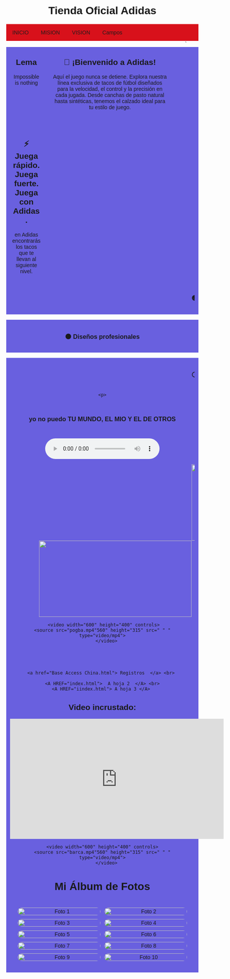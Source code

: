 <!DOCTYPE html>
<html lang="en">

<head>
  <meta charset="UTF-8" />
  <meta name="viewport" content="width=device-width, initial-scale=1.0" />
  <title>Oscar Abdul</title>
  <style>
    body {
      margin: 0;
    }

    .header {
      padding: 5,0px;
      background-color: #2fd30e;
      text-align: center  ;
    }

    /* estilo parar la base del menu */
    .topnav {
      overflow: hidden;
      background-color: #d8111b;
    }

    /* Enlaces del menu */
    .topnav a {
      float: left;
      display: block;
      color: #201c1c;
      text-align: center;
      padding: 14px 16px;
      text-decoration: none;
    }

    /* Animacion para el menu */
    .topnav a:hover {
      background-color: #9e7272;
      color: black
    }

    /* Estilo para columnas */
    .row__column {
      float: left;
      padding: 15px;
    }

    .row__column.side {
      width: 15%;
    }

    .row__column.middle {
      width: 60%;
    }

    /* Contenido deje de ser flotante */
    .row::after {
      content: "";
      display: table;
      clear: both;
    }

    /* Plantilla responsiva */
    @media screen and (max-width: 600px) {
      .row__column {
        width: 100%;
      }
    }

    /* Pie de pagina */
    .footer {
      background-color: #6960df;
      padding: 10px;  
      text-align: center;
	  
    }
	
	<link rel="stylesheet" type="text/css" href="css/estilo.css" /> 
	
  </style>
</head>

<body>
  <!-- Definimos el area del encabezado -->
  <div class="header">
      <h1>Tienda Oficial  Adidas</h1>
  </div>

  <!-- Crear el menu -->
  <div class="topnav">
    <a href="https://www.mined.gob.sv/" >INICIO</a>
	        <!--p align="rigth">MINED -->
    <a href="#">MISION</a>
    <a href="#">VISION</a>
	<a href="https://www.nintendo.com/us/">Campos</a>
    <a href=""></a>
  </div>
  <!-- cuerpo de la pagina -->
  <div class="row">`
    <div class="row__column side">
      <h2>Lema</h2>
      <p> Impossible is nothing</p>
    </div>
    <div class="row__column middle">
      <h2>👟 ¡Bienvenido a Adidas!</h2>
      <p>Aquí el juego nunca se detiene.
       Explora nuestra línea exclusiva de tacos de fútbol 
       diseñados para la velocidad, el control y la precisión en cada jugada.
        Desde canchas de pasto natural hasta sintéticas,
         tenemos el calzado ideal para tu estilo de juego.</p>
    </div>
    <div class="row__column side">
      <h2>⚡ Juega rápido. Juega fuerte. Juega con Adidas.</h2>
      <p> en Adidas encontrarás los tacos que te llevan al siguiente nivel.</p>
    </div>
  </div>
  <!-- inicio del piede de pagina -->
  <div class="footer">
   <marquee> <p> <h3>🟢 Tecnologías innovadoras </h3> </p></marquee>
  </div>
  <p>
  
  <div class="footer">
    <p> <h3>⚫ Diseños profesionales </h3> </p>
  </div>
  </p>
 <p>  <div class="footer">
   <MARQUEE> <p>  <h3>⚪ Rendimiento imparable </h3> </p>
  </div>
  </p></MARQUEE>


    <p>
  
  <div class="footer">
    <p> <h3>yo no puedo TU MUNDO, EL MIO Y EL DE OTROS </h3> </p>
  </div>
  </p>
   
  
  <audio controls> <source src="audio.mpeg" type="audio/mp3"> Tu navegador no soporta audio HTML5. </audio>
 
  <marquee> <img src="adidas copa.jpg" width="400" height="200"/> </marquee>
  <marquee behavior="alternate"> <img src="f50.jpg" width="400" height="200"  onmouseOver="this.src='nip2.jpg'" onmouseOut= "this.src='Cari2.png'"/> </marquee>

     <video width="600" height="400" controls>
    <source src="pogba.mp4"560" height="315" src=" " " type="video/mp4">
       </video>
	   
	    
	   
	   
    
	<a href="Base Access China.html"> Registros  </a> <br> 
	
	<A HREF="index.html">  A hoja 2  </A> <br>
    <A HREF="iindex.html"> A hoja 3 </A> 
 
<head>
  <meta charset="UTF-8">
  <title>Video de YouTube</title>
</head>
<body>
  <h2>Video incrustado:</h2>
  <iframe width="560" height="315"
   src="https://www.youtube.com/embed/A5gcXa_h4ng?si=fZuVSBWREzJ1c_uC" 
   title="YouTube video player" 
   frameborder="0" 
   allow="accelerometer; autoplay; clipboard-write; encrypted-media;
    gyroscope; picture-in-picture; web-share" 
    referrerpolicy="strict-origin-when-cross-origin"
     allowfullscreen>
    </iframe>
 
    <video width="600" height="400" controls>
    <source src="barca.mp4"560" height="315" src=" " " type="video/mp4">
       </video>
 

  
<head>
  <meta charset="UTF-8">
  <title>Álbum de Fotos</title>
  <style>
    body { font-family: sans-serif; text-align: center; }
    .galeria {
      display: grid;
      grid-template-columns: repeat(auto-fit, minmax(200px, 1fr));
      gap: 10px;
      padding: 20px;
    }
    .galeria img {
      width: 100%;
      border-radius: 10px;
      transition: transform 0.3s;
    }
    .galeria img:hover {
      transform: scale(1.05);
    }
  </style>
</head>
<body>

  <h1>Mi Álbum de Fotos</h1>

  <div class="galeria">
    <img src="addas 1.jpg" alt="Foto 1">
    <img src="Tacos-de-futbol-adidas-4.jpg" alt="Foto 2">
    <img src="nemesis.jpg" alt="Foto 3">
    <img src="los-nuevos-f50.jpg" alt="Foto 4">
     <img src="blan.jpg" alt="Foto 5">
    <img src="f50.jpg" alt="Foto 6">
     <img src="F50_Firm_Ground_Boots_Pink_IF1275_HM1.avif" alt="Foto 7">
     <img src="adidas-Predator-Elite.jpg" alt="Foto 8">
     <img src="nex.jpg" alt="Foto 9">
     <img src="medi.jpg" alt="Foto 10">
    <!-- Agrega más imágenes -->
  </div>

</body>
</html> 

</body>
</html>
